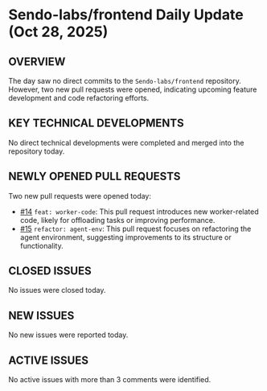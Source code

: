 # Sendo-labs/frontend Daily Update (Oct 28, 2025)
## OVERVIEW 
The day saw no direct commits to the `Sendo-labs/frontend` repository. However, two new pull requests were opened, indicating upcoming feature development and code refactoring efforts.

## KEY TECHNICAL DEVELOPMENTS
No direct technical developments were completed and merged into the repository today.

## NEWLY OPENED PULL REQUESTS
Two new pull requests were opened today:
*   [#14](https://github.com/Sendo-labs/frontend/pull/14) `feat: worker-code`: This pull request introduces new worker-related code, likely for offloading tasks or improving performance.
*   [#15](https://github.com/Sendo-labs/frontend/pull/15) `refactor: agent-env`: This pull request focuses on refactoring the agent environment, suggesting improvements to its structure or functionality.

## CLOSED ISSUES
No issues were closed today.

## NEW ISSUES
No new issues were reported today.

## ACTIVE ISSUES
No active issues with more than 3 comments were identified.